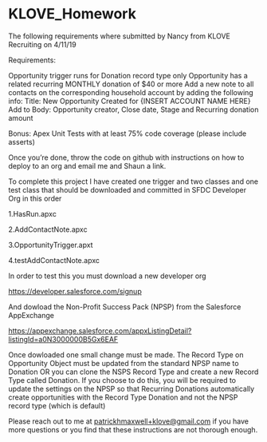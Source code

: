 # KLOVE_Homework

The following requirements where submitted by Nancy from KLOVE Recruiting on 4/11/19

Requirements:

Opportunity trigger runs for Donation record type only
Opportunity has a related recurring MONTHLY donation of $40 or more
Add a new note to all contacts on the corresponding household account by adding the following info:
Title: New Opportunity Created for {INSERT ACCOUNT NAME HERE}
Add to Body: Opportunity creator, Close date, Stage and Recurring donation amount
 

Bonus: Apex Unit Tests with at least 75% code coverage (please include asserts)

Once you’re done, throw the code on github with instructions on how to deploy to an org and email me and Shaun a link.

To complete this project I have created one trigger and two classes and one test class that should be downloaded and committed in SFDC Developer Org in this order

1.HasRun.apxc

2.AddContactNote.apxc 

3.OpportunityTrigger.apxt 

4.testAddContactNote.apxc

In order to test this you must download a new developer org

https://developer.salesforce.com/signup

And dowload the Non-Profit Success Pack (NPSP) from the Salesforce AppExchange

https://appexchange.salesforce.com/appxListingDetail?listingId=a0N3000000B5Gx6EAF

Once dowloaded one small change must be made.  The Record Type on Opportunity Object must be updated from the standard NPSP name to Donation OR you can clone the NSPS Record Type and create a new Record Type called Donation.  If you choose to do this, you will be required to update the settings on the NPSP so that Recurring Donations automatically create opportunities with the Record Type Donation and not the NPSP record type (which is default)

Please reach out to me at patrickhmaxwell+klove@gmail.com if you have more questions or you find that these instructions are not thorough enough.
